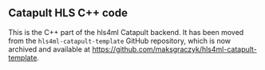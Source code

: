 ## Catapult HLS C++ code
This is the C++ part of the hls4ml Catapult backend. It has been moved from the `hls4ml-catapult-template` GitHub repository, which is now archived and available at https://github.com/maksgraczyk/hls4ml-catapult-template.
